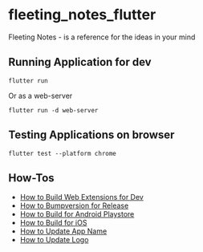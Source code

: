 # fleeting_notes_flutter
Fleeting Notes - is a reference for the ideas in your mind

## Running Application for dev
```
flutter run
```
Or as a web-server
```
flutter run -d web-server
```

## Testing Applications on browser
```
flutter test --platform chrome
```
## How-Tos
- [How to Build Web Extensions for Dev](build_web_extension_for_dev.md)
- [How to Bumpversion for Release](bump_version_for_release.md)
- [How to Build for Android Playstore](build_for_android_playstore.md)
- [How to Build for iOS](build_for_ios.md)
- [How to Update App Name](update_app_name.md)
- [How to Update Logo](update_logo.md)


